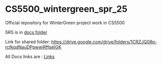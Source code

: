 # CS5500_wintergreen_spr_25
Official repository for WinterGreen project work in CS5500

SRS is in [docs folder](/docs)

Link for shared folder: https://drive.google.com/drive/folders/1CRZJQ08p-rcfkqdNauDPpwwiRffqeIGK

All Docs links are : [Links](docs/Links.md)

